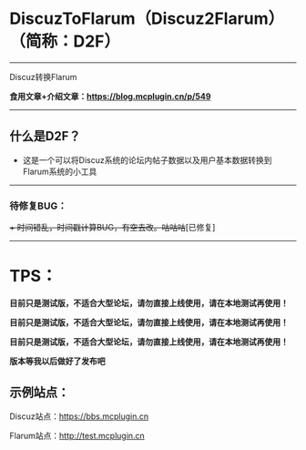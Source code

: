 # DiscuzToFlarum（Discuz2Flarum）（简称：D2F）
---
Discuz转换Flarum

**食用文章+介绍文章：<https://blog.mcplugin.cn/p/549>**

---


## 什么是D2F？
+ 这是一个可以将Discuz系统的论坛内帖子数据以及用户基本数据转换到Flarum系统的小工具

---

### 待修复BUG：
~~+ 时间错乱，时间戳计算BUG，有空去改。咕咕咕~~[已修复]

---

# TPS：

**目前只是测试版，不适合大型论坛，请勿直接上线使用，请在本地测试再使用！**

**目前只是测试版，不适合大型论坛，请勿直接上线使用，请在本地测试再使用！**

**目前只是测试版，不适合大型论坛，请勿直接上线使用，请在本地测试再使用！**

**版本等我以后做好了发布吧**

## 示例站点：
Discuz站点：<https://bbs.mcplugin.cn>

Flarum站点：<http://test.mcplugin.cn>


